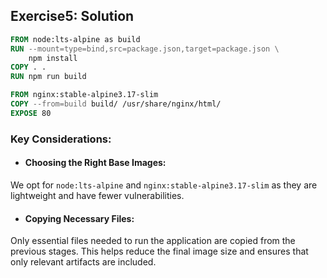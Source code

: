 ## Exercise5: Solution

```Dockerfile
FROM node:lts-alpine as build
RUN --mount=type=bind,src=package.json,target=package.json \
    npm install
COPY . .
RUN npm run build

FROM nginx:stable-alpine3.17-slim
COPY --from=build build/ /usr/share/nginx/html/
EXPOSE 80
```
### Key Considerations:

- #### Choosing the Right Base Images:
We opt for `node:lts-alpine` and `nginx:stable-alpine3.17-slim` as they are lightweight and have fewer vulnerabilities.

- #### Copying Necessary Files:
Only essential files needed to run the application are copied from the previous stages. This helps reduce the final image size and ensures that only relevant artifacts are included.
